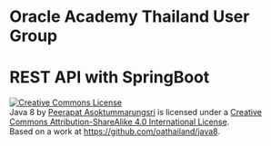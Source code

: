 Oracle Academy Thailand User Group
======

# REST API with SpringBoot



<a rel="license" href="http://creativecommons.org/licenses/by-sa/4.0/"><img alt="Creative Commons License" style="border-width:0" src="https://i.creativecommons.org/l/by-sa/4.0/88x31.png" /></a><br /><span xmlns:dct="http://purl.org/dc/terms/" property="dct:title">Java 8</span> by <a xmlns:cc="http://creativecommons.org/ns#" href="https://github.com/oathailand/java8" property="cc:attributionName" rel="cc:attributionURL">Peerapat Asoktummarungsri</a> is licensed under a <a rel="license" href="http://creativecommons.org/licenses/by-sa/4.0/">Creative Commons Attribution-ShareAlike 4.0 International License</a>.<br />Based on a work at <a xmlns:dct="http://purl.org/dc/terms/" href="https://github.com/oathailand/java8" rel="dct:source">https://github.com/oathailand/java8</a>.
